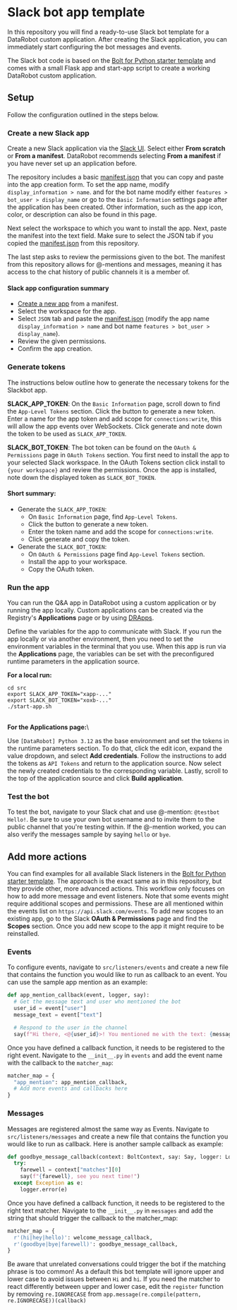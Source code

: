 # Slack bot app template

In this repository you will find a ready-to-use Slack bot template for a DataRobot custom application. After creating the Slack application, you can immediately start configuring the bot messages and events.

The Slack bot code is based on the [Bolt for Python starter template](https://github.com/slack-samples/bolt-python-starter-template/tree/main) and
comes with a small Flask app and start-app script to create a working DataRobot custom application.

## Setup

Follow the configuration outlined in the steps below.

### Create a new Slack app

Create a new Slack application via the [Slack UI](https://api.slack.com/apps?new_app=1). Select either
**From scratch** or **From a manifest**. DataRobot recommends selecting **From a manifest** if you have never set up an application before.

The repository includes a basic [manifest.json](https://github.com/datarobot-oss/slack-bot-app/blob/main/manifest.json) that you can copy and paste into the app creation form. To set the app name, modify `display_information > name`. and for the bot name modify either `features > bot_user > display_name` or go to the `Basic Information` settings page after the application has been created. Other information, such as the app icon, color, or description can also be found in this page.

Next select the workspace to which you want to install the app. Next, paste the manifest into the text field. Make sure to select the JSON tab if you copied
the [manifest.json](https://github.com/datarobot-oss/slack-bot-app/blob/main/manifest.json) from this repository.

The last step asks to review the permissions given to the bot. The manifest from this repository allows for @-mentions and messages, meaning it has access to the chat history of public channels it is a member of.

#### Slack app configuration summary

- [Create a new app](https://api.slack.com/apps?new_app=1) from a manifest.
- Select the workspace for the app.
- Select `JSON` tab and paste the [manifest.json](https://github.com/datarobot-oss/slack-bot-app/blob/main/manifest.json) (modify the app name `display_information > name` and bot name `features > bot_user > display_name`).
- Review the given permissions.
- Confirm the app creation.

### Generate tokens

The instructions below outline how to generate the necessary tokens for the Slackbot app.

**SLACK_APP_TOKEN**: On the `Basic Information` page, scroll down to find the `App-Level Tokens` section. Click the button to generate a new token. Enter a name for the app token and add scope for `connections:write`, this will allow the app events over
WebSockets. Click generate and note down the token to be used as `SLACK_APP_TOKEN`.

**SLACK_BOT_TOKEN**: The bot token can be found on the `OAuth & Permissions` page in `OAuth Tokens` section. You first need to install the app to your selected Slack workspace. In the OAuth Tokens section click install to `{your workspace}` and
review the permissions. Once the app is installed, note down the displayed token as `SLACK_BOT_TOKEN`.

#### Short summary:

- Generate the `SLACK_APP_TOKEN`:
  - On `Basic Information` page, find `App-Level Tokens`.
  - Click the button to generate a new token.
  - Enter the token name and add the scope for `connections:write`.
  - Click generate and copy the token.
- Generate the `SLACK_BOT_TOKEN`:
  - On `OAuth & Permissions` page find `App-Level Tokens` section.
  - Install the app to your workspace.
  - Copy the OAuth token.

### Run the app

You can run the Q&amp;A app in DataRobot using a custom application or by running the app locally. Custom applications can be created via the Registry's **Applications** page or by using [DRApps](https://github.com/datarobot/dr-apps/blob/main/README.md).

Define the variables for the app to communicate with Slack. If you run the app locally or via another environment, then you need to set the environment variables in the terminal that you use. When this app is run via the **Applications** page, the variables can be set with the preconfigured runtime parameters in the application source.

**For a local run:**

```shell
cd src
export SLACK_APP_TOKEN="xapp-..."
export SLACK_BOT_TOKEN="xoxb-..."
./start-app.sh
```
\
**For the Applications page:**\

Use `[DataRobot] Python 3.12` as the base environment and set the tokens in the runtime parameters section. To do that,
click the edit icon, expand the value dropdown, and select **Add credentials**. Follow the instructions to add the tokens as `API Tokens` and return to the application source. Now select the newly created credentials to the corresponding variable.
Lastly, scroll to the top of the application source and click **Build application**.

### Test the bot

To test the bot, navigate to your Slack chat and use @-mention: `@testbot Hello!`. Be sure to use your own bot username and to invite them to the public channel that you're testing within.
If the @-mention worked, you can also verify the messages sample by saying `hello` or `bye`.

## Add more actions

You can find examples for all available Slack listeners in the [Bolt for Python starter template](https://github.com/slack-samples/bolt-python-starter-template/tree/main). The approach is the exact same as in this repository, but they provide other, more advanced actions.
This workflow only focuses on how to add more message and event listeners. Note that some events might require additional scopes and permissions. These are all mentioned within the events list on `https://api.slack.com/events`. To add new scopes to an existing app, go to the Slack **OAuth & Permissions** page and find the **Scopes** section. Once you add new scope to the app it might require to be reinstalled.

### Events

To configure events, navigate to `src/listeners/events` and create a new file that contains the function you would like to run as callback to an event. You can use the sample app mention as an example:

```python
def app_mention_callback(event, logger, say):
  # Get the message text and user who mentioned the bot
  user_id = event["user"]
  message_text = event["text"]

  # Respond to the user in the channel
  say(f"Hi there, <@{user_id}>! You mentioned me with the text: {message_text}")
```

Once you have defined a callback function, it needs to be registered to the right event.
Navigate to the `__init__.py` in `events` and add the event name with the callback to the `matcher_map`:

```python
matcher_map = {
  "app_mention": app_mention_callback,
  # Add more events and callbacks here
}
```

### Messages

Messages are registered almost the same way as Events. Navigate to `src/listeners/messages` and create a new file that contains the function you would like to run as callback. Here is another sample callback as example:

```python
def goodbye_message_callback(context: BoltContext, say: Say, logger: Logger):
  try:
    farewell = context["matches"][0]
    say(f"{farewell}, see you next time!")
  except Exception as e:
    logger.error(e)
```

Once you have defined a callback function, it needs to be registered to the right text matcher.
Navigate to the `__init__.py` in `messages` and add the string that should trigger the callback to the matcher_map:

```python
matcher_map = {
  r'(hi|hey|hello)': welcome_message_callback,
  r'(goodbye|bye|farewell)': goodbye_message_callback,
}
```

Be aware that unrelated conversations could trigger the bot if the matching phrase is too common! As a default this
bot template will ignore upper and lower case to avoid issues between `Hi` and `hi`. If you need the matcher to react
differently between upper and lower case, edit the `register` function by removing `re.IGNORECASE` from
`app.message(re.compile(pattern, re.IGNORECASE))(callback)`



